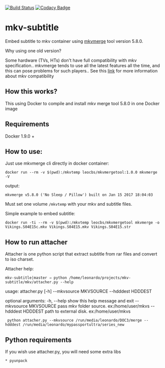[![Build
Status](https://travis-ci.org/LeoCBS/mkv-subtitle.svg?branch=master)](https://travis-ci.org/LeoCBS/mkv-subtitle) [![Codacy Badge](https://api.codacy.com/project/badge/Grade/0929cf8d82a94343bd46124008592b8e)](https://www.codacy.com/app/LeoCBS/mkv-subtitle?utm_source=github.com&amp;utm_medium=referral&amp;utm_content=LeoCBS/mkv-subtitle&amp;utm_campaign=Badge_Grade)



# mkv-subtitle

Embed subtitle to mkv container using [mkvmerge](https://github.com/mbunkus/mkvtoolnix) tool version 5.8.0.

Why using one old version?

Some hardware (TVs, HTs) don't have full compatibility with mkv specification.. mkvmerge tends to use all the latest features all the time, and this can pose problems for such players.. See this [link](https://github.com/mbunkus/mkvtoolnix/wiki/Improving-playback-compatibility-with-players) for more information about mkv compatibility

## How this works?

This using Docker to compile and install mkv merge tool 5.8.0 in one Docker image

## Requirements

Docker 1.9.0 +

## How to use:

Just use mkvmerge cli directly in docker container:

    docker run --rm -v $(pwd):/mkvtemp leocbs/mkvmergetool:1.0.0 mkvmerge -V

output:   
    
    mkvmerge v5.8.0 ('No Sleep / Pillow') built on Jan 15 2017 18:04:03

Must set one volume `/mkvtemp` with your mkv and subtitle files.

Simple example to embed subtitle:
 
    docker run -ti --rm -v $(pwd):/mkvtemp leocbs/mkvmergetool mkvmerge -o Vikings.S04E15c.mkv Vikings.S04E15.mkv Vikings.S04E15.str


## How to run attacher

Attacher is one python script that extract subtitle from rar files and convert to
iso charset.

Attacher help:

    mkv-subtitle|master ⇒ python /home/leonardo/projects/mkv-subtitle/mkv/attacher.py --help
usage: attacher.py [-h] --mkvsource MKVSOURCE --hdddest HDDDEST

optional arguments:
  -h, --help            show this help message and exit
  --mkvsource MKVSOURCE
                        pass mkv folder source. ex:/home/user/mkvs
  --hdddest HDDDEST     path to external disk. ex:/home/user/mkvs


     python attacher.py --mkvsource /run/media/leonardo/DOC3/merge --hdddest /run/media/leonardo/mypassportultra/series_new

## Python requirements

If you wish use attacher.py, you will need some extra libs

    * pyunpack
